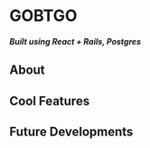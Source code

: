 # GOBTGO
##### Built using React + Rails, Postgres

## About


## Cool Features

## Future Developments
